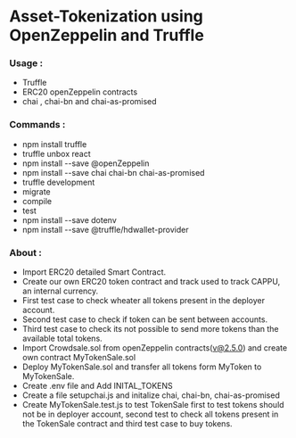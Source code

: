 # Asset-Tokenization using OpenZeppelin and Truffle

### Usage :
- Truffle 
- ERC20 openZeppelin contracts
- chai , chai-bn and chai-as-promised

### Commands :
- npm install truffle
- truffle unbox react
- npm install --save @openZeppelin
- npm install --save chai chai-bn chai-as-promised
- truffle development
- migrate
- compile
- test
- npm install --save dotenv
- npm install --save @truffle/hdwallet-provider

### About :
- Import ERC20 detailed Smart Contract.
- Create our own ERC20 token contract and track used to track CAPPU, an internal currency.
- First test case to check wheater all tokens present in the deployer account.
- Second test case to check if token can be sent between accounts.
- Third test case to check its not possible to send more tokens than the available total tokens.
- Import Crowdsale.sol from openZeppelin contracts(v@2.5.0) and create own contract MyTokenSale.sol
- Deploy MyTokenSale.sol and transfer all tokens form MyToken to MyTokenSale.
- Create .env file and Add INITAL_TOKENS 
- Create a file setupchai.js and initalize chai, chai-bn, chai-as-promised
- Create MyTokenSale.test.js to test TokenSale first to test tokens should not be in deployer account, second test to check all tokens present in the TokenSale contract and third test case to buy tokens.

